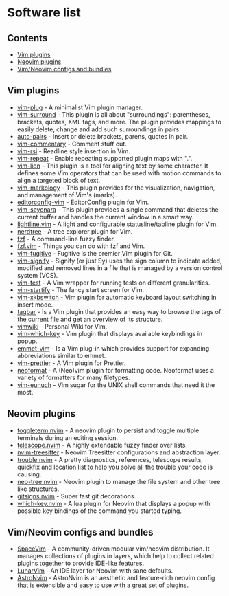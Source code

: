 # Software list

## Contents

- [Vim plugins](#vim-plugins)
- [Neovim plugins](#neovim-plugins)
- [Vim/Neovim configs and bundles](#vim/neovim-configs-and-bundles)

## Vim plugins

- [vim-plug](https://github.com/junegunn/vim-plug) - A minimalist Vim plugin manager.
- [vim-surround](https://github.com/tpope/vim-surround) - This plugin is all about "surroundings": parentheses, brackets, quotes, XML tags, and more. The plugin provides mappings to easily delete, change and add such surroundings in pairs.
- [auto-pairs](https://github.com/jiangmiao/auto-pairs) - Insert or delete brackets, parens, quotes in pair.
- [vim-commentary](https://github.com/tpope/vim-commentary) - Comment stuff out.
- [vim-rsi](https://github.com/tpope/vim-rsi) - Readline style insertion in Vim.
- [vim-repeat](https://github.com/tpope/vim-repeat) - Enable repeating supported plugin maps with ".".
- [vim-lion](https://github.com/tommcdo/vim-lion) - This plugin is a tool for aligning text by some character. It defines some Vim operators that can be used with motion commands to align a targeted block of text.
- [vim-markology](https://github.com/jeetsukumaran/vim-markology) - This plugin provides for the visualization, navigation, and management of Vim's (marks).
- [editorconfig-vim](https://github.com/editorconfig/editorconfig-vim) - EditorConfig plugin for Vim.
- [vim-sayonara](https://github.com/mhinz/vim-sayonara) - This plugin provides a single command that deletes the current buffer and handles the current window in a smart way.
- [lightline.vim](https://github.com/itchyny/lightline.vim) - A light and configurable statusline/tabline plugin for Vim.
- [nerdtree](https://github.com/preservim/nerdtree) - A tree explorer plugin for Vim.
- [fzf](https://github.com/junegunn/fzf) - A command-line fuzzy finder.
- [fzf.vim](https://github.com/junegunn/fzf.vim) - Things you can do with fzf and Vim.
- [vim-fugitive](https://github.com/tpope/vim-fugitive) - Fugitive is the premier Vim plugin for Git.
- [vim-signify](https://github.com/mhinz/vim-signify) - Signify (or just Sy) uses the sign column to indicate added, modified and removed lines in a file that is managed by a version control system (VCS).
- [vim-test](https://github.com/vim-test/vim-test) - A Vim wrapper for running tests on different granularities.
- [vim-startify](https://github.com/mhinz/vim-startify) - The fancy start screen for Vim.
- [vim-xkbswitch](https://github.com/lyokha/vim-xkbswitch) - Vim plugin for automatic keyboard layout switching in insert mode.
- [tagbar](https://github.com/preservim/tagbar) - Is a Vim plugin that provides an easy way to browse the tags of the current file and get an overview of its structure.
- [vimwiki](https://github.com/vimwiki/vimwiki) - Personal Wiki for Vim.
- [vim-which-key](https://github.com/liuchengxu/vim-which-key) - Vim plugin that displays available keybindings in popup.
- [emmet-vim](https://github.com/mattn/emmet-vim) - Is a Vim plug-in which provides support for expanding abbreviations similar to emmet.
- [vim-prettier](https://github.com/prettier/vim-prettier) - A Vim plugin for Prettier.
- [neoformat](https://github.com/sbdchd/neoformat) - A (Neo)vim plugin for formatting code. Neoformat uses a variety of formatters for many filetypes.
- [vim-eunuch](https://github.com/tpope/vim-eunuch) - Vim sugar for the UNIX shell commands that need it the most.

## Neovim plugins

- [toggleterm.nvim](https://github.com/akinsho/toggleterm.nvim) - A neovim plugin to persist and toggle multiple terminals during an editing session.
- [telescope.nvim](https://github.com/nvim-telescope/telescope.nvim) - A highly extendable fuzzy finder over lists.
- [nvim-treesitter](https://github.com/nvim-treesitter/nvim-treesitter) - Neovim Treesitter configurations and abstraction layer.
- [trouble.nvim](https://github.com/folke/trouble.nvim) - A pretty diagnostics, references, telescope results, quickfix and location list to help you solve all the trouble your code is causing.
- [neo-tree.nvim](https://github.com/nvim-neo-tree/neo-tree.nvim) - Neovim plugin to manage the file system and other tree like structures.
- [gitsigns.nvim](https://github.com/lewis6991/gitsigns.nvim) - Super fast git decorations.
- [which-key.nvim](https://github.com/folke/which-key.nvim) - A lua plugin for Neovim that displays a popup with possible key bindings of the command you started typing.

## Vim/Neovim configs and bundles

- [SpaceVim](https://github.com/SpaceVim/SpaceVim) - A community-driven modular vim/neovim distribution. It manages collections of plugins in layers, which help to collect related plugins together to provide IDE-like features.
- [LunarVim](https://github.com/LunarVim/LunarVim) - An IDE layer for Neovim with sane defaults.
- [AstroNvim](https://github.com/AstroNvim/AstroNvim) - AstroNvim is an aesthetic and feature-rich neovim config that is extensible and easy to use with a great set of plugins.

